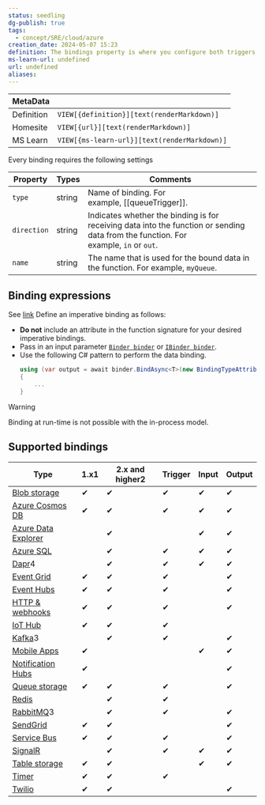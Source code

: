 ```yaml
---
status: seedling
dg-publish: true
tags:
  - concept/SRE/cloud/azure
creation_date: 2024-05-07 15:23
definition: The bindings property is where you configure both triggers and bindings.
ms-learn-url: undefined
url: undefined
aliases:
---
```


| MetaData   |                                              |
| ---------- | -------------------------------------------- |
| Definition | `VIEW[{definition}][text(renderMarkdown)]`   |
| Homesite   | `VIEW[{url}][text(renderMarkdown)]`          |
| MS Learn   | `VIEW[{ms-learn-url}][text(renderMarkdown)]` |

Every binding requires the following settings

| Property    | Types  | Comments                                                                                                                             |
| ----------- | ------ | ------------------------------------------------------------------------------------------------------------------------------------ |
| `type`      | string | Name of binding. For example, [[queueTrigger]].                                                                                      |
| `direction` | string | Indicates whether the binding is for receiving data into the function or sending data from the function. For example, `in` or `out`. |
| `name`      | string | The name that is used for the bound data in the function. For example, `myQueue`.                                                    |
## Binding expressions

See [link](https://learn.microsoft.com/en-us/azure/azure-functions/functions-bindings-expressions-patterns)
Define an imperative binding as follows:

- **Do not** include an attribute in the function signature for your desired imperative bindings.
- Pass in an input parameter [`Binder binder`](https://github.com/Azure/azure-webjobs-sdk/blob/master/src/Microsoft.Azure.WebJobs.Host/Bindings/Runtime/Binder.cs) or [`IBinder binder`](https://github.com/Azure/azure-webjobs-sdk/blob/master/src/Microsoft.Azure.WebJobs/IBinder.cs).
- Use the following C# pattern to perform the data binding.
    ```c#
    using (var output = await binder.BindAsync<T>(new BindingTypeAttribute(...)))
    {
        ...
    }
    ```
> [!warning]
> Binding at run-time is not possible with the in-process model.

## Supported bindings

| Type                                                                                                                  | 1.x1 | 2.x and higher2 | Trigger | Input | Output |
| --------------------------------------------------------------------------------------------------------------------- | ---- | --------------- | ------- | ----- | ------ |
| [Blob storage](https://learn.microsoft.com/en-us/azure/azure-functions/functions-bindings-storage-blob)               | ✔    | ✔               | ✔       | ✔     | ✔      |
| [Azure Cosmos DB](https://learn.microsoft.com/en-us/azure/azure-functions/functions-bindings-cosmosdb-v2)             | ✔    | ✔               | ✔       | ✔     | ✔      |
| [Azure Data Explorer](https://learn.microsoft.com/en-us/azure/azure-functions/functions-bindings-azure-data-explorer) |      | ✔               |         | ✔     | ✔      |
| [Azure SQL](https://learn.microsoft.com/en-us/azure/azure-functions/functions-bindings-azure-sql)                     |      | ✔               | ✔       | ✔     | ✔      |
| [Dapr](https://learn.microsoft.com/en-us/azure/azure-functions/functions-bindings-dapr)4                              |      | ✔               | ✔       | ✔     | ✔      |
| [Event Grid](https://learn.microsoft.com/en-us/azure/azure-functions/functions-bindings-event-grid)                   | ✔    | ✔               | ✔       |       | ✔      |
| [Event Hubs](https://learn.microsoft.com/en-us/azure/azure-functions/functions-bindings-event-hubs)                   | ✔    | ✔               | ✔       |       | ✔      |
| [HTTP & webhooks](https://learn.microsoft.com/en-us/azure/azure-functions/functions-bindings-http-webhook)            | ✔    | ✔               | ✔       |       | ✔      |
| [IoT Hub](https://learn.microsoft.com/en-us/azure/azure-functions/functions-bindings-event-iot)                       | ✔    | ✔               | ✔       |       |        |
| [Kafka](https://learn.microsoft.com/en-us/azure/azure-functions/functions-bindings-kafka)3                            |      | ✔               | ✔       |       | ✔      |
| [Mobile Apps](https://learn.microsoft.com/en-us/azure/azure-functions/functions-bindings-mobile-apps)                 | ✔    |                 |         | ✔     | ✔      |
| [Notification Hubs](https://learn.microsoft.com/en-us/azure/azure-functions/functions-bindings-notification-hubs)     | ✔    |                 |         |       | ✔      |
| [Queue storage](https://learn.microsoft.com/en-us/azure/azure-functions/functions-bindings-storage-queue)             | ✔    | ✔               | ✔       |       | ✔      |
| [Redis](https://learn.microsoft.com/en-us/azure/azure-functions/functions-bindings-cache)                             |      | ✔               | ✔       |       |        |
| [RabbitMQ](https://learn.microsoft.com/en-us/azure/azure-functions/functions-bindings-rabbitmq)3                      |      | ✔               | ✔       |       | ✔      |
| [SendGrid](https://learn.microsoft.com/en-us/azure/azure-functions/functions-bindings-sendgrid)                       | ✔    | ✔               |         |       | ✔      |
| [Service Bus](https://learn.microsoft.com/en-us/azure/azure-functions/functions-bindings-service-bus)                 | ✔    | ✔               | ✔       |       | ✔      |
| [SignalR](https://learn.microsoft.com/en-us/azure/azure-functions/functions-bindings-signalr-service)                 |      | ✔               | ✔       | ✔     | ✔      |
| [Table storage](https://learn.microsoft.com/en-us/azure/azure-functions/functions-bindings-storage-table)             | ✔    | ✔               |         | ✔     | ✔      |
| [Timer](https://learn.microsoft.com/en-us/azure/azure-functions/functions-bindings-timer)                             | ✔    | ✔               | ✔       |       |        |
| [Twilio](https://learn.microsoft.com/en-us/azure/azure-functions/functions-bindings-twilio)                           | ✔    | ✔               |         |       | ✔      |